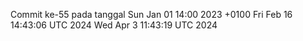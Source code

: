 Commit ke-55 pada tanggal Sun Jan 01 14:00 2023 +0100
Fri Feb 16 14:43:06 UTC 2024
Wed Apr  3 11:43:19 UTC 2024
